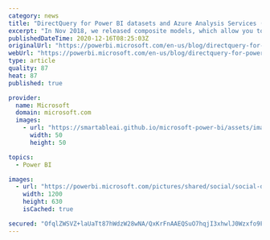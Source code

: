 ```yaml
---
category: news
title: "DirectQuery for Power BI datasets and Azure Analysis Services (preview)"
excerpt: "In Nov 2018, we released composite models, which allow you to seamlessly add multiple DirectQuery sources and imported data to your models. We have heard your feedback that you would like to do this with sources you previously live connected to, like Power BI datasets and Azure Analysis Services sources.\r\n\r\nWe"
publishedDateTime: 2020-12-16T08:25:03Z
originalUrl: "https://powerbi.microsoft.com/en-us/blog/directquery-for-power-bi-datasets-and-azure-analysis-services-preview/"
webUrl: "https://powerbi.microsoft.com/en-us/blog/directquery-for-power-bi-datasets-and-azure-analysis-services-preview/"
type: article
quality: 87
heat: 87
published: true

provider:
  name: Microsoft
  domain: microsoft.com
  images:
    - url: "https://smartableai.github.io/microsoft-power-bi/assets/images/organizations/microsoft.com-50x50.jpg"
      width: 50
      height: 50

topics:
  - Power BI

images:
  - url: "https://powerbi.microsoft.com/pictures/shared/social/social-default-image.png"
    width: 1200
    height: 630
    isCached: true

secured: "OfqlZWSVZ+laUaTt87hWdzW28wNA/QxKrFnAAEQSuO7hqjI3xhwlJ0Wzxfo9FF5nbhFoAHe/vQ4n79KCMRgwPGjtgDXAdLd2Z/F4U7id9ePK/lhNzG99DiOLCp7ZVRmWD1y16YyWR0HdlFMhXQZ+YPDr8lAx0Qh8EVjacILcV+y42vGEiwBGIW5TCg3i+URp0MsAtMuTCtLcFqFhb6ubf3MkJLsfvcp25d4OO2p0BWtnPLh2ctFweDmLyGhG7QedXXNb21zKoNoY/bJkDNJKycV9RCkt5EMEulN5UkaA42uRDvYVeYKlfeE1h95SqtOdWaLr9zCRpd3RH+0+O82U4z56cRbns3EI1ktbvaBhLtQ=;sHd8m/o0f4FyG4trAaeqoA=="
---
```


